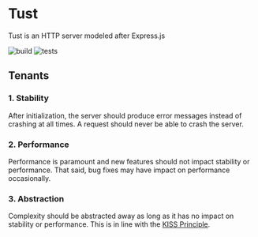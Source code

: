 # Tust
Tust is an HTTP server modeled after Express.js

![build](https://github.com/TylerCorkill/tust-server/actions/workflows/build.yml/badge.svg)
![tests](https://github.com/TylerCorkill/tust-server/actions/workflows/tests.yml/badge.svg)

## Tenants
### 1. Stability
After initialization, the server should produce error messages instead of crashing at all times. A request should never be able to crash the server.

### 2. Performance
Performance is paramount and new features should not impact stability or performance. That said, bug fixes may have impact on performance occasionally.

### 3. Abstraction
Complexity should be abstracted away as long as it has no impact on stability or performance. This is in line with the [KISS Principle](https://en.wikipedia.org/wiki/KISS_principle).

